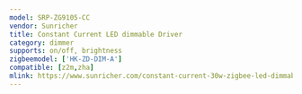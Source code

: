 ```yaml
---
model: SRP-ZG9105-CC
vendor: Sunricher
title: Constant Current LED dimmable Driver
category: dimmer
supports: on/off, brightness
zigbeemodel: ['HK-ZD-DIM-A']
compatible: [z2m,zha]
mlink: https://www.sunricher.com/constant-current-30w-zigbee-led-dimmable-driver-srp-zg9105-30w-cc.html
---
```

